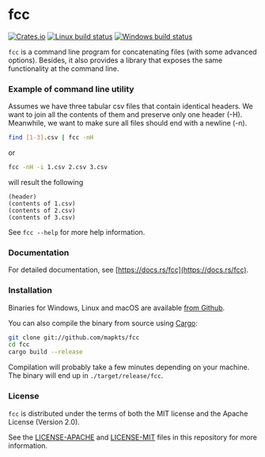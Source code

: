 # fcc

[![Crates.io](https://img.shields.io/crates/v/fcc?style=flat-square)](https://crates.io/crates/fcc)
[![Linux build status](https://travis-ci.org/mapkts/fcc.svg?branch=master)](https://travis-ci.org/mapkts/fcc)
[![Windows build status](https://ci.appveyor.com/api/projects/status/github/mapkts/fcc?svg=true)](https://ci.appveyor.com/project/mapkts/fcc)

`fcc` is a command line program for concatenating files (with some advanced options). Besides, it also provides a library that exposes the same functionality at the command line.

### Example of command line utility

Assumes we have three tabular csv files that contain identical headers. We want to join all the contents of them
and preserve only one header (-H). Meanwhile, we want to make sure all files should end with a newline (-n).

```bash
find [1-3].csv | fcc -nH
```

or

```bash
fcc -nH -i 1.csv 2.csv 3.csv
```

will result the following

```
(header)
(contents of 1.csv)
(contents of 2.csv)
(contents of 3.csv)
```

See `fcc --help` for more help information.

### Documentation

For detailed documentation, see [https://docs.rs/fcc](https://docs.rs/fcc).

### Installation

Binaries for Windows, Linux and macOS are available [from Github](https://github.com/mapkts/fcc/releases/latest).

You can also compile the binary from source using [Cargo](https://www.rust-lang.org/tools/install):

```bash
git clone git://github.com/mapkts/fcc
cd fcc
cargo build --release
```
Compilation will probably take a few minutes depending on your machine. The
binary will end up in `./target/release/fcc`.

### License

`fcc` is distributed under the terms of both the MIT license and the Apache License (Version 2.0).

See the [LICENSE-APACHE](LICENSE-APACHE) and [LICENSE-MIT](LICENSE-MIT) files in this repository for more information.
